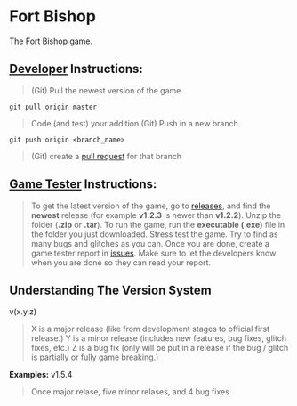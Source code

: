 # Fort Bishop
The Fort Bishop game.

## [Developer](https://github.com/vkeshav300/fort-bishop/#developer-instructions) Instructions:
> (Git) Pull the newest version of the game
```
git pull origin master
```
> Code (and test) your addition
> (Git) Push in a new branch
```
git push origin <branch_name>
```
> (Git) create a [pull request](https://github.com/vkeshav300/fort-bishop/pulls) for that branch

## [Game Tester](https://github.com/vkeshav300/fort-bishop/#game-tester-instructions) Instructions:
> To get the latest version of the game, go to [releases](https://github.com/vkeshav300/fort-bishop/releases), and find the **newest** release (for example **v1.2.3** is newer than **v1.2.2**).
> Unzip the folder (**.zip** or **.tar**).
> To run the game, run the **executable (.exe)** file in the folder you just downloaded.
> Stress test the game. Try to find as many bugs and glitches as you can.
> Once you are done, create a game tester report in [issues](https://github.com/vkeshav300/fort-bishop/issues).
> Make sure to let the developers know when you are done so they can read your report.

## Understanding The Version System
v(x.y.z)
> X is a major release (like from development stages to official first release.)
> Y is a minor release (includes new features, bug fixes, glitch fixes, etc.)
> Z is a bug fix (only will be put in a release if the bug / glitch is partially or fully game breaking.)

**Examples:**
v1.5.4
> Once major relase, five minor relases, and 4 bug fixes

